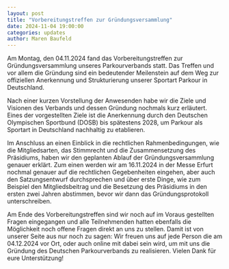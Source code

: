 ```yaml
---
layout: post
title: "Vorbereitungstreffen zur Gründungsversammlung"
date: 2024-11-04 19:00:00
categories: updates
author: Maren Baufeld
---
```


Am Montag, den 04.11.2024 fand das Vorbereitungstreffen zur Gründungsversammlung unseres Parkourverbands statt. Das Treffen und vor allem die Gründung sind ein bedeutender Meilenstein auf dem Weg zur offiziellen Anerkennung und Strukturierung unserer Sportart Parkour in Deutschland.

Nach einer kurzen Vorstellung der Anwesenden habe wir die Ziele und Visionen des Verbands und dessen Gründung nochmals kurz erläutert. Eines der vorgestellten Ziele ist die Anerkennung durch den Deutschen Olympischen Sportbund (DOSB) bis spätestens 2028, um Parkour als Sportart in Deutschland nachhaltig zu etablieren.

Im Anschluss an einen Einblick in die rechtlichen Rahmenbedingungen, wie die Mitgliedsarten, das Stimmrecht und die Zusammensetzung des Präsidiums, haben wir den geplanten Ablauf der Gründungsversammlung genauer erklärt. Zum einen werden wir am 16.11.2024 in der Messe Erfurt nochmal genauer auf die rechtlichen Gegebenheiten eingehen, aber auch den Satzungsentwurf durchsprechen und über erste Dinge, wie zum Beispiel den Mitgliedsbeitrag und die Besetzung des Präsidiums in den ersten zwei Jahren abstimmen, bevor wir dann das Gründungsprotokoll unterschreiben.

Am Ende des Vorbereitungstreffen sind wir noch auf im Voraus gestellten Fragen eingegangen und alle Teilnehmenden hatten ebenfalls die Möglichkeit noch offene Fragen direkt an uns zu stellen.
Damit ist von unserer Seite aus nur noch zu sagen: Wir freuen uns auf jede Person die am 04.12.2024 vor Ort, oder auch online mit dabei sein wird, um mit uns die Gründung des Deutschen Parkourverbands zu realisieren.
Vielen Dank für eure Unterstützung!
